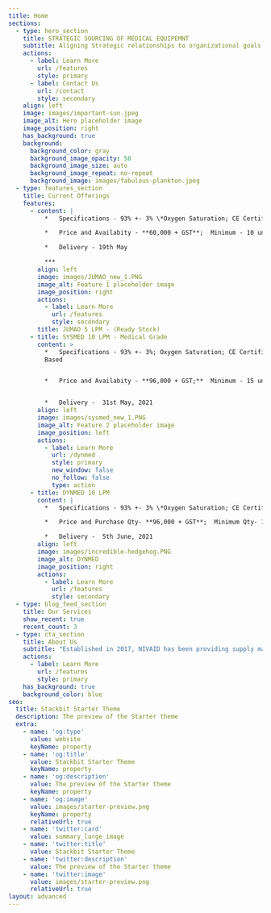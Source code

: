 ```yaml
---
title: Home
sections:
  - type: hero_section
    title: STRATEGIC SOURCING OF MEDICAL EQUIPEMNT
    subtitle: Aligning Strategic relationships to organizational goals
    actions:
      - label: Learn More
        url: /features
        style: primary
      - label: Contact Us
        url: /contact
        style: secondary
    align: left
    image: images/important-sun.jpeg
    image_alt: Hero placeholder image
    image_position: right
    has_background: true
    background:
      background_color: gray
      background_image_opacity: 50
      background_image_size: auto
      background_image_repeat: no-repeat
      background_image: images/fabulous-plankton.jpeg
  - type: features_section
    title: Current Offerings
    features:
      - content: |
          *   Specifications - 93% +- 3% \*Oxygen Saturation; CE Certified;

          *   Price and Availabity - **60,000 + GST**;  Minimum - 10 units

          *   Delivery - 19th May

          ***
        align: left
        image: images/JUMAO_new_1.PNG
        image_alt: Feature 1 placeholder image
        image_position: right
        actions:
          - label: Learn More
            url: /features
            style: secondary
        title: JUMAO 5 LPM - (Ready Stock)
      - title: SYSMED 10 LPM - Medical Grade
        content: >
          *   Specifications - 93% +- 3%; Oxygen Saturation; CE Certified; US
          Based 


          *   Price and Availabity - **96,000 + GST;**  Minimum - 15 units


          *   Delivery -  31st May, 2021
        align: left
        image: images/sysmed_new_1.PNG
        image_alt: Feature 2 placeholder image
        image_position: left
        actions:
          - label: Learn More
            url: /dynmed
            style: primary
            new_window: false
            no_follow: false
            type: action
      - title: DYNMED 10 LPM
        content: |
          *   Specifications - 93% +- 3% \*Oxygen Saturation; CE Certified;

          *   Price and Purchase Qty- **96,000 + GST**;  Minimum Qty- 15units

          *   Delivery -  5th June, 2021
        align: left
        image: images/incredible-hedgehog.PNG
        image_alt: DYNMED
        image_position: right
        actions:
          - label: Learn More
            url: /features
            style: secondary
  - type: blog_feed_section
    title: Our Services
    show_recent: true
    recent_count: 3
  - type: cta_section
    title: About Us
    subtitle: "Established in 2017, NIVAID has been providing supply management solutions to global institutional, wholesale, retail, and ecommerce players. Our base of service providers for streamlined repair and maintainence enables us to provide holistic quality services to our end consumers.\_Supplemented by a localized supply chain, end-to-end logistics and technology infrastructure, NIVAID offers a complete suite of sourcing & distribution solutions."
    actions:
      - label: Learn More
        url: /features
        style: primary
    has_background: true
    background_color: blue
seo:
  title: Stackbit Starter Theme
  description: The preview of the Starter theme
  extra:
    - name: 'og:type'
      value: website
      keyName: property
    - name: 'og:title'
      value: Stackbit Starter Theme
      keyName: property
    - name: 'og:description'
      value: The preview of the Starter theme
      keyName: property
    - name: 'og:image'
      value: images/starter-preview.png
      keyName: property
      relativeUrl: true
    - name: 'twitter:card'
      value: summary_large_image
    - name: 'twitter:title'
      value: Stackbit Starter Theme
    - name: 'twitter:description'
      value: The preview of the Starter theme
    - name: 'twitter:image'
      value: images/starter-preview.png
      relativeUrl: true
layout: advanced
---
```

